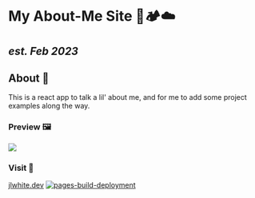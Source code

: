 # My About-Me Site 🌲🏕️☁️
## _est. Feb 2023_

## About 🍵
This is a react app to talk a lil' about me, and for me to add some project examples along the way.

### Preview 🖼️
<image src='./src/imgs/siteSample.png'>

### Visit 📍
<a href="https://www.jlwhite.dev" target="_blank">jlwhite.dev</a>
[![pages-build-deployment](https://github.com/mrsjlwhite/jlwhite-dev/actions/workflows/pages/pages-build-deployment/badge.svg)](https://github.com/mrsjlwhite/jlwhite-dev/actions/workflows/pages/pages-build-deployment)
